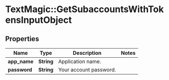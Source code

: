 # TextMagic::GetSubaccountsWithTokensInputObject

## Properties
Name | Type | Description | Notes
------------ | ------------- | ------------- | -------------
**app_name** | **String** | Application name. | 
**password** | **String** | Your account password. | 


